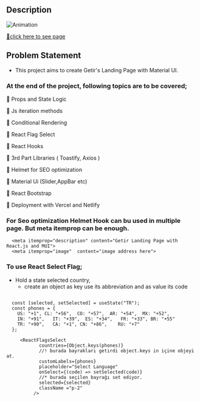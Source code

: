 ## Description

![Animation](https://user-images.githubusercontent.com/99739515/186932343-eaeeb885-ef78-4577-ae5e-24777bcb0a04.gif)

[🛒click here to see page](https://react-getir-clone-beta.vercel.app
)

## Problem Statement

- This project aims to create Getir's Landing Page with Material UI.


### At the end of the project, following topics are to be covered;

📌 Props and State Logic

📌 Js iteration methods

📌 Conditional Rendering

📌 React Flag Select

📌 React Hooks

📌 3rd Part Libraries ( Toastify, Axios )

📌 Helmet for SEO optimization 

📌 Material Ui (Slider,AppBar etc)

📌 React Bootstrap

📌 Deployment with Vercel and Netlify


### For Seo optimization Helmet Hook can bu used in multiple page. But meta itemprop can be enough.

```
  <meta itemprop="description" content="Getir Landing Page with React.js and MUI">
  <meta itemprop="image"  content="image address here">
```

### To use React Select Flag;



- Hold a state selected country,
  - create an object as key use its abbreviation and as value its code

```

  const [selected, setSelected] = useState("TR");
  const phones = {
    US: "+1", CL: "+56",  CO: "+57",  AR: "+54",  MX: "+52", 
    IN: "+91",   IT: "+39",  ES: "+34",   FR: "+33", BR: "+55"
    TR: "+90",   CA: "+1", CN: "+86",    RU: "+7" 
  };
  
     <ReactFlagsSelect
            countries={Object.keys(phones)}
            //! burada bayrakları getirdi object.keys in içine objeyi at.
            customLabels={phones}
            placeholder="Select Language"
            onSelect={(code) => setSelected(code)}
            //* burada seçilen bayrağı set ediyor.
            selected={selected}
            className ="p-2"
          />
          
 ```
